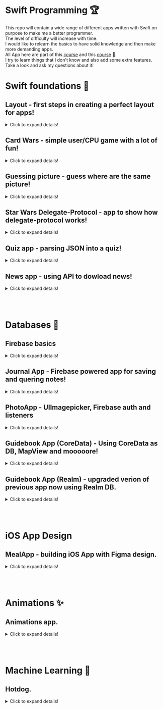 # Swift Programming 🏆

This repo will contain a wide range of different apps written with Swift on purpose to make me a better programmer. </br>
The level of difficulty will increase with time. </br>
I would like to relearn the basics to have solid knowledge and then make more demanding apps. </br>
All App here are part of this [course](https://codewithchris.com/) and this [course](https://www.udemy.com/course/ios-13-app-development-bootcamp/) 👀.</br>
I try to learn things that I don't know and also add some extra features. </br>
Take a look and ask my questions about it❕ </br>


# Swift foundations 👶

## Layout - first steps in creating a perfect layout for apps!
<details>
  <summary>Click to expand details!</summary>
  
  This section contains a few apps that helped me to learn layout using Storyboard. </br>
  However these apps don't work in any way, it's just a layout with no action (as this section I dedicated to layout). </br>
  Take a look at the results: </br>

  ### Layout1 app
  <img src="readme_files/layout2.gif" alt="layout2" width="340"/> </br>

  ### Layou2 app
  <img src="readme_files/layout3.gif" alt="layout3" width="340"/>  </br>

  ### Fitness app
  <img src="readme_files/fitness.gif" alt="fintess" width="340"/>  </br>

  ### Social Squid app
  <img src="readme_files/SocialSquid.gif" alt="sociasquid" width="340"/>  </br>
  </details>


## Card Wars - simple user/CPU game with a lot of fun!
<details>
  <summary>Click to expand details!</summary>
  My first bigger app was made with the help of this course. </br>
  This is a classic card war game. The purpose of this game is to compare card and user/CPU with bigger card wins. </br>
  Cards are being shown randomly as in real life. </br> 
  The user needs to press the "DEAL" button to start a new round. App automatically shows a card for user and CPU and gives a point to the winner. </br>
  Besides using StackView in layout, I have made IBOutlet and IBActions make it works. </br>
  Take a look at details in the project 👀.</br>
  ### Cards war game
 
 <img src="readme_files/cardswar.gif" alt="cardswar" width="340"/>  </br>
  
</details>

## Guessing picture - guess where are the same picture!
<details>
  <summary>Click to expand details!</summary>
  Classic game where the user has to find the same pictures. </br>
  Each of the cards is upside down, by pressing on its the user can temporarily show the front of the card. </br>
  However, when she/he presses on the second card and the card aren't the same both of them are put upside-down once again. </br>
  Of course, when the user guesses two cards correctly there are being removed from the rest. </br>
 The goal of the game is to guess all the cards before time runs out. BE QUICK! </br>
  
  In this project I have used:
  - timer to measure time (it is working even when user is scrolling)
  - AVFoundation to play sounds
  - CollectionView
  - delegate and datasource for CollectionView
  - CocoaTouch classes


  ### Cards war game
  demo: </br>
  <img src="readme_files/guessing_demo.gif" alt="guessing_demo" width="892"/>  </br>
  
  game over: </br>
  <img src="readme_files/guessing_game_over.gif" alt="guessing_game_over" width="892"/>  </br>
  
  game won: </br>
  <img src="readme_files/guessing_game_won.gif" alt="guessing_game_won" width="892"/>  </br>
</details>

## Star Wars Delegate-Protocol - app to show how delegate-protocol works!
<details>
  <summary>Click to expand details!</summary>
  This app is based on turoial* which helped me to understand how delegating in Swift works. </br>
  Delegate - Protocol is similar to master - slave. </br>
  FirstScreen (just showing something) is slave and SecondScreen(know information from user and send it to first screen) is master. </br>
  Base on the picked side (in SecondScreen) we are showing specific data back on the FirstScreen. </br>
  In the and we can use the function in the FirstScreen when arguments to it come from this function being called in SecondScreen. </br> </br>
  
  [*link to the tutorial](https://youtu.be/DBWu6TnhLeY)
  
  ### Demo:
 
 <img src="readme_files/Delegate.gif" alt="Delegate" width="340"/>  </br>
  
</details>

## Quiz app - parsing JSON into a quiz!
<details>
  <summary>Click to expand details!</summary>
  Quiz app that uses JSON to create the whole quiz. </br>
  The user has to click on the right answer and then the user's choice is being checked. </br>
  If it's the right answer user gets a point and if he/she is wrong there's no point. </br>
  After all question popup window with a score and restart button is being shown. </br>
  If users close this app, the state of the game is being saved and loaded using UserDefaults. </br> </br>
  
  What I ahve learned and applied in this app:
  - delegate / protocol patern
  - JSON decoding and parsing
  - Networking used to dowload JSON
  - TableView
  - UserDefaults
  - basic animations
  
  Please take a look at app and all its functionality: </br>
  
  ### Demo:
 
 <img src="readme_files/Quiz_game.gif" alt="quiz game" width="386"/>  </br>
 
 ### Saving context:
 
 <img src="readme_files/Quiz_saving_context.gif" alt="quiz saving" width="386"/>  </br>
 
 ### End of game:
 
 <img src="readme_files/Quiz_gameover.gif" alt="quiz end of game" width="386"/>  </br>
  
</details>

## News app - using API to dowload news!
<details>
  <summary>Click to expand details!</summary>
  News app is an app that help user to find best news. </br>  
  In this app I am using news API to fetch most important news for US (this could be changed).  </br> 
  The main screen of the app is just a TableView with title and photo (if exists) of every article. </br>
  The user can click on each article to open its full version via WebView. </br> </br>
  
  What I ahve learned and applied in this app:
  - using API to download and data
  - performing segues and using NavigationController
  - using WebView
  - using activity indicator
  
  [news API link](https://newsapi.org/) </br>
  
  Please take a look at app and all its functionality: </br>
  
  ### Demo:
 
 <img src="readme_files/News_app.gif" alt="News App" width="386"/>  </br>
 
 ### Details:
 
 <img src="readme_files/News_details.gif" alt="news details" width="386"/>  </br>
 
  
</details> </br>

</br>
</br>

# Databases 💾

## Firebase basics
<details>
  <summary>Click to expand details!</summary>
  This app is just a project where I have been learning CRUD with Firebase. </br>
  I won't attach any gifs because all this app does is perform CRUD with no visual effects. </br>
  
</details>

## Journal App - Firebase powered app for saving and quering notes!
<details>
  <summary>Click to expand details!</summary>
  Journal app for saving notes with help of Firebase. </br>
  I have been using Firebase methods to CRUD data and also created a basic UI. </bd>
  
  ### Demo:
 
 <img src="readme_files/JournalAppDemo.gif" alt="News App" width="350"/>  </br>
  
</details>


## PhotoApp - UIImagepicker, Firebase auth and listeners
<details>
  <summary>Click to expand details!</summary>
  In this app I have implemented:
  - authentication and login in with Firebase auth
  - uploading and downloading photos with Firebase storage
  - Taking pictures or picking pictures with UIImagepicker
  
  All of the functions mentioned above are shown on gifs:
  
  ### Creating a user:
 <img src="readme_files/Photo_creatingnewuser.gif" alt="News App" width="350"/>  </br>
 
  ### Log in:
 <img src="readme_files/Photo_LoginIn.gif" alt="News App" width="350"/>  </br>
 
 ### Upload a new photo:
 <img src="readme_files/Photo_new_photo.gif" alt="News App" width="350"/>  </br>
 
 ### Sign out:
 <img src="readme_files/Photo_signout.gif" alt="News App" width="350"/>  </br>
 
</details>

## Guidebook App (CoreData) - Using CoreData as DB, MapView and mooooore!
<details>
  <summary>Click to expand details!</summary>
  An app containing CoreData as database technology. </br>
  Users can view locations, add notes about them and see them in mapView. </br>
  All the data is being stored inside CoreData so users don't have to worry about losing data when the app will be closed. </br>
  
  ### Demo:
 
 <img src="readme_files/GuideBook_coredata_demo.gif" alt="News App" width="350"/>  </br>
  
</details>


## Guidebook App (Realm) - upgraded verion of previous app now using Realm DB.
<details>
  <summary>Click to expand details!</summary>
  In this app I have used Mongo DB Realm database. </br>
  Futhermore app works similar to previous verions with few upgrades. </br>
  User now can calculate route to the specyfic point or locate user. </br>
  
  ### Demo:
 
 <img src="readme_files/GuideBook_demo.gif" alt="News App" width="350"/>  </br>
 
 ### Route:
 
 <img src="readme_files/GuideBook_route.gif" alt="News App" width="350"/>  </br>
  
</details> </br>

</br>
</br>

# iOS App Design 

## MealApp - building iOS App with Figma design.
<details>
  <summary>Click to expand details!</summary>
  The purpose of this project was to build an app from Figma UI design. </bd>
  The case of this app was to try to rebuild the app as it was designed in Figma. </br>
  Also besides building UI in Swift, I have learned the basics of UI.UX design and Figma. </br> <br>
  
  Here are screeanshots of Figma design: </br>
  <img src="readme_files/figma1.png" alt="News App" width="719"/>  </br>
  <img src="readme_files/figma2.png" alt="News App" width="707"/>  </br>
  
  ### App Demo:
 <img src="readme_files/MealAppDemo.gif" alt="News App" width="350"/>  </br>
  
</details> </br>

</br>
</br>

# Animations ✨ 
## Animations app.
<details>
  <summary>Click to expand details!</summary>
  This is a basic app that purpose is to show different kinds of animations. </br>
  UI is minimalistic because this is not a point in this project. </br>
  Below I present all kinds of created (due today) animations: </br>
  
  ### CABasicAnimation:
 <img src="readme_files/animations_basic.gif" alt="basics" width="356"/>  </br>
 ### CAKeyframeAnimation:
 <img src="readme_files/animations_keyframe.gif" alt="basics" width="356"/>  </br>
 ### CASpringAnimation:
 <img src="readme_files/animations_spring.gif" alt="basics" width="356"/>  </br>
 ### CAEmitterLayer:
 <img src="readme_files/animations_emitter.gif" alt="basics" width="356"/>  </br>
 ### CAReplicatorLayer:
 <img src="readme_files/animations_repli.gif" alt="basics" width="356"/>  </br>
 
</details> </br>

</br>
</br>

# Machine Learning 🤖 
## Hotdog.
<details>
  <summary>Click to expand details!</summary>
  An app that uses Inceptionv3 to choose rather object in the photo is hotdog or not. </br>  This is introduced to CoreML. </br
 
 ### DEMO:
 <img src="readme_files/hotdog.gif" alt="basics" height="600/>  </br>
</details> </br>
